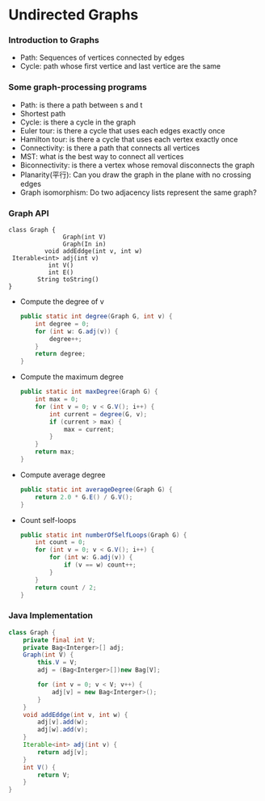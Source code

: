 # Undirected Graphs

### Introduction to Graphs

- Path: Sequences of vertices connected by edges
- Cycle: path whose first vertice and last vertice are the same

### Some graph-processing programs
- Path: is there a path between s and t
- Shortest path
- Cycle: is there a cycle in the graph
- Euler tour: is there a cycle that uses each edges exactly once
- Hamilton tour: is there a cycle that uses each vertex exactly once
- Connectivity: is there a path that connects all vertices
- MST: what is the best way to connect all vertices
- Biconnectivity: is there a vertex whose removal disconnects the graph
- Planarity(平行): Can you draw the graph in the plane with no crossing edges
- Graph isomorphism: Do two adjacency lists represent the same graph?

### Graph API

```
class Graph {
               Graph(int V)
               Graph(In in)
          void addEddge(int v, int w)
 Iterable<int> adj(int v)
           int V()
           int E()
        String toString()
}
```

- Compute the degree of v
    ``` java
    public static int degree(Graph G, int v) {
        int degree = 0;
        for (int w: G.adj(v)) {
            degree++;
        }
        return degree;
    }
    ```
- Compute the maximum degree
    ``` java
    public static int maxDegree(Graph G) {
        int max = 0;
        for (int v = 0; v < G.V(); i++) {
            int current = degree(G, v);
            if (current > max) {
                max = current;
            }
        }
        return max;
    }
    ```
- Compute average degree
    ``` java
    public static int averageDegree(Graph G) {
        return 2.0 * G.E() / G.V();
    }
    ```
- Count self-loops
    ``` java
    public static int numberOfSelfLoops(Graph G) {
        int count = 0;
        for (int v = 0; v < G.V(); i++) {
            for (int w: G.adj(v)) {
                if (v == w) count++;
            }
        }
        return count / 2;
    }
    ```

### Java Implementation

``` java
class Graph {
    private final int V;
    private Bag<Interger>[] adj;
    Graph(int V) {
        this.V = V;
        adj = (Bag<Interger>[])new Bag[V];

        for (int v = 0; v < V; v++) {
            adj[v] = new Bag<Interger>();
        }
    }
    void addEddge(int v, int w) {
        adj[v].add(w);
        adj[w].add(v);
    }
    Iterable<int> adj(int v) {
        return adj[v];
    }
    int V() {
        return V;
    }
}
```
